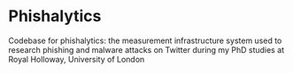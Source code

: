 # Phishalytics

Codebase for phishalytics: the measurement infrastructure system used to research phishing and malware attacks on Twitter during my PhD studies at Royal Holloway, University of London
